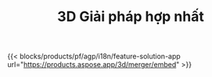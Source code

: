 ﻿---
title: 3D Giải pháp hợp nhất 
weight: 7730
url: /vi/merger
limit: 
description: Hợp nhất FBX, OBJ, STL, DAE, GLTF và hơn thế nữa thành một tệp 3D duy nhất ở bất kỳ định dạng được hỗ trợ nào
widgetUrl: "https://products.aspose.com/3d/merger/embed"
---
{{< blocks/products/pf/agp/i18n/feature-solution-app url="https://products.aspose.app/3d/merger/embed" >}} 
